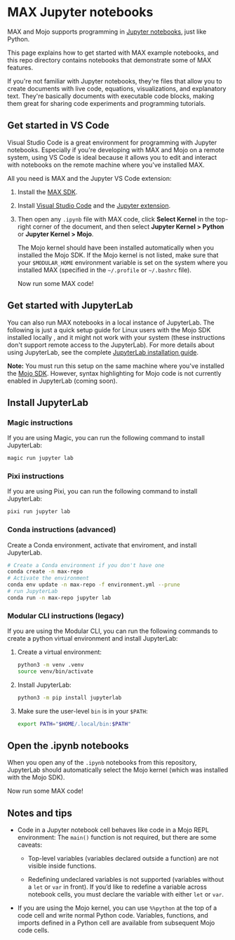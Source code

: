 # MAX Jupyter notebooks

MAX and Mojo supports programming in [Jupyter notebooks](https://jupyter.org/),
just like Python.

This page explains how to get started with MAX example notebooks, and this
repo directory contains notebooks that demonstrate some of MAX features.

If you're not familiar with Jupyter notebooks, they're files that allow you to create
documents with live code, equations, visualizations, and explanatory text.
They're basically documents with executable code blocks, making them great for
sharing code experiments and programming tutorials.

## Get started in VS Code

Visual Studio Code is a great environment for programming with Jupyter notebooks.
Especially if you're developing with MAX and Mojo on a remote system, using VS
Code is ideal because it allows you to edit and interact with notebooks on the
remote machine where you've installed MAX.

All you need is MAX and the Jupyter VS Code extension:

1. Install the [MAX SDK](https://developer.modular.com/download).

2. Install [Visual Studio Code](https://code.visualstudio.com/) and the
   [Jupyter extension](https://marketplace.visualstudio.com/items?itemName=ms-toolsai.jupyter).

3. Then open any `.ipynb` file with MAX code, click **Select Kernel** in the top-right
corner of the document, and then select **Jupyter Kernel > Python** or
**Jupyter Kernel > Mojo**.

   The Mojo kernel should have been installed automatically when you installed
the Mojo SDK. If the Mojo kernel is not listed, make sure that your
`$MODULAR_HOME` environment variable is set on the system where you installed
MAX (specified in the `~/.profile` or `~/.bashrc` file).

   Now run some MAX code!

## Get started with JupyterLab

You can also run MAX notebooks in a local instance of JupyterLab. The following
is just a quick setup guide for Linux users with the Mojo SDK installed locally
, and it might not work with your system (these instructions don't support
remote access to the JupyterLab). For more details about using JupyterLab,
see the complete [JupyterLab installation guide](https://jupyterlab.readthedocs.io/en/latest/getting_started/installation.html).

**Note:** You must run this setup on the same machine where you've installed
the [Mojo SDK](https://developer.modular.com/download). However, syntax
highlighting for Mojo code is not currently enabled in JupyterLab (coming soon).

## Install JupyterLab

### Magic instructions

If you are using Magic, you can run the following command to install JupyterLab:

```sh
magic run jupyter lab
```

### Pixi instructions

If you are using Pixi, you can run the following command to install JupyterLab:

```sh
pixi run jupyter lab
```

### Conda instructions (advanced)

Create a Conda environment, activate that enviroment, and install JupyterLab.

``` sh
# Create a Conda environment if you don't have one
conda create -n max-repo
# Activate the environment
conda env update -n max-repo -f environment.yml --prune
# run JupyterLab
conda run -n max-repo jupyter lab
```

### Modular CLI instructions (legacy)

If you are using the Modular CLI, you can run the following commands to create a python
virtual environment and install JupyterLab:

1. Create a virtual environment:

    ```sh
    python3 -m venv .venv
    source venv/bin/activate
    ```

2. Install JupyterLab:

    ```sh
    python3 -m pip install jupyterlab
    ```

3. Make sure the user-level `bin` is in your `$PATH`:

    ```sh
    export PATH="$HOME/.local/bin:$PATH"
    ```

## Open the .ipynb notebooks

When you open any of the `.ipynb` notebooks from this repository, JupyterLab
should automatically select the Mojo kernel (which was installed with the Mojo SDK).

Now run some MAX code!

## Notes and tips

- Code in a Jupyter notebook cell behaves like code in a Mojo REPL environment:
The `main()` function is not required, but there are some caveats:

  - Top-level variables (variables declared outside a function) are not visible
inside functions.

  - Redefining undeclared variables is not supported (variables without a
`let` or `var` in front). If you’d like to redefine a variable across notebook
cells, you must declare the variable with either `let` or `var`.

- If you are using the Mojo kernel, you can use `%%python` at the top of a
code cell and write normal Python code. Variables, functions, and imports
defined in a Python cell are available from subsequent Mojo code cells.
